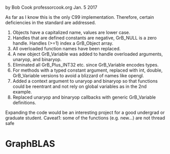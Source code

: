 by Bob Cook
professorcook.org
Jan. 5 2017

As far as I know this is the only C99 implementation.
Therefore, certain deficiencies in the standard are addressed.

1. Objects have a capitalized name, values are lower case.
2. Handles that are defined constants are negative, GrB_NULL is a zero handle.
   Handles (>=1) index a GrB_Object array.
3. All overloaded function names have been replaced.
4. A new object GrB_Variable was added to handle overloaded arguments, unaryop, and binaryop.
5. Eliminated all GrB_Plus_INT32 etc. since GrB_Variable encodes types.
6. For methods with a typed constant argument, replaced with int, double, GrB_Variable versions to
   avoid a blizzard of names like opengl.
7. Added a context argument to unaryop and binaryop so that functions could be reentrant and not
   rely on global variables as in the 2nd example.
8. Replaced unaryop and binaryop callbacks with generic GrB_Variable definitions.

Expanding the code would be an interesting project for a good undergrad or graduate student.
Caveat1: some of the functions (e.g. new...) are not thread safe
# GraphBLAS
